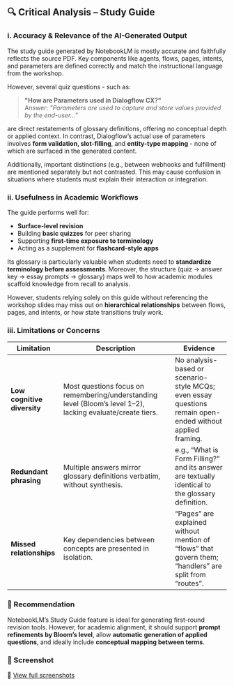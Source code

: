 ## 🔍 Critical Analysis – Study Guide

### i. Accuracy & Relevance of the AI-Generated Output

The study guide generated by NotebookLM is mostly accurate and faithfully reflects the source PDF. Key components like agents, flows, pages, intents, and parameters are defined correctly and match the instructional language from the workshop.

However, several quiz questions - such as:

> **"How are Parameters used in Dialogflow CX?"**  
> Answer: *"Parameters are used to capture and store values provided by the end-user..."*

are direct restatements of glossary definitions, offering no conceptual depth or applied context. In contrast, Dialogflow’s actual use of parameters involves **form validation, slot-filling**, and **entity-type mapping** - none of which are surfaced in the generated content.

Additionally, important distinctions (e.g., between webhooks and fulfillment) are mentioned separately but not contrasted. This may cause confusion in situations where students must explain their interaction or integration.

### ii. Usefulness in Academic Workflows

The guide performs well for:
- **Surface-level revision**
- Building **basic quizzes** for peer sharing
- Supporting **first-time exposure to terminology**
- Acting as a supplement for **flashcard-style apps**

Its glossary is particularly valuable when students need to **standardize terminology before assessments**. Moreover, the structure (quiz → answer key → essay prompts → glossary) maps well to how academic modules scaffold knowledge from recall to analysis.

However, students relying solely on this guide without referencing the workshop slides may miss out on **hierarchical relationships** between flows, pages, and intents, or how state transitions truly work.

### iii. Limitations or Concerns

| Limitation | Description | Evidence |
|------------|-------------|----------|
| **Low cognitive diversity** | Most questions focus on remembering/understanding level (Bloom’s level 1–2), lacking evaluate/create tiers. | No analysis-based or scenario-style MCQs; even essay questions remain open-ended without applied framing. |
| **Redundant phrasing** | Multiple answers mirror glossary definitions verbatim, without synthesis. | e.g., “What is Form Filling?” and its answer are textually identical to the glossary definition. |
| **Missed relationships** | Key dependencies between concepts are presented in isolation. | “Pages” are explained without mention of “flows” that govern them; “handlers” are split from “routes”. |

### 📌 Recommendation

NotebookLM’s Study Guide feature is ideal for generating first-round revision tools. However, for academic alignment, it should support **prompt refinements by Bloom’s level**, allow **automatic generation of applied questions**, and ideally include **conceptual mapping between terms**.

### 📸 Screenshot

📂 [View full screenshots](https://github.com/Diinmel/BUS5001_21964848_A3/tree/main/screenshots)  
